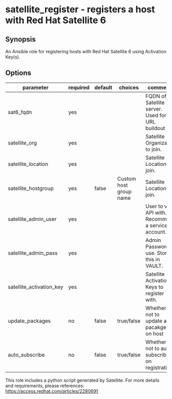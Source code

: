 # satellite_register - registers a host with Red Hat Satellite 6

## Synopsis
An Ansible role for registering hosts with Red Hat Satellite 6 using Activation Key(s).

## Options

| parameter                | required | default | choices | comments                                            |
|--------------------------|----------|---------|---------|-----------------------------------------------------|
| sat6_fqdn                | yes      |         |         | FQDN of Satellite server. Used for URL buildout |
| satellite_org            | yes      |         |         | Satellite Organization to join.                     |
| satellite_location       | yes      |         |         | Satellite Location to join.                     |
| satellite_hostgroup      | yes       |     false    |    Custom host group name     | Satellite Location to join.     
| satellite_admin_user               | yes      |         |         | User to view API with. Recommend a service account.         |
| satellite_admin_pass               | yes      |         |         | Admin Password to use. Store this in VAULT.          |
| satellite_activation_key | yes      |         |         | Satellite Activation Keys to register with.         |
| update_packages | no      |    false     |    true/false     | Whether or not to update all pacakges on host         |
| auto_subscribe | no      | false    | true/false     | Whether or not to auto subscribe on registration  |


This role includes a python script generated by Satellite. For more details and requirements,
please references: https://access.redhat.com/articles/2280691
